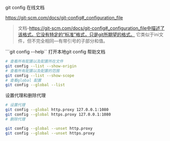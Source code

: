git config 在线文档

https://git-scm.com/docs/git-config#_configuration_file


> 文档-https://git-scm.com/docs/git-config#_configuration_file中描述了该格式。它没有特定的“标准”格式，只是git所期望的格式。
> 它类似于ini文件，但不完全相同—有带引号的子部分和值。

```git config --help``
打开本地git config 帮助文档

```sh
# 查看所有配置以及配置所在文件
git config --list --show-origin
# 查看所有配置以及配置的范围
git config --list --show-scope
# 查看global 配置
git config --global --list
```

设置代理和删除代理
```sh
# 设置代理
git config --global http.proxy 127.0.0.1:1080
git config --global https.proxy 127.0.0.1:1080
# 删除代理

git config --global --unset http.proxy
git config --global --unset https.proxy
```
